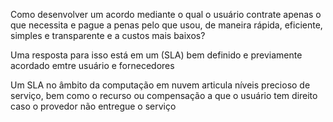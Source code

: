 Como desenvolver um acordo mediante o qual o usuário contrate apenas o que necessita e pague a penas pelo que usou, de maneira rápida, eficiente, simples e transparente e a custos mais baixos?

Uma resposta para isso está em um (SLA) bem definido e previamente acordado emtre usuário e fornecedores

Um SLA no âmbito da computação em nuvem articula níveis precioso de serviço, bem como o recurso ou compensação a que o usuário tem direito caso o provedor não entregue o serviço
